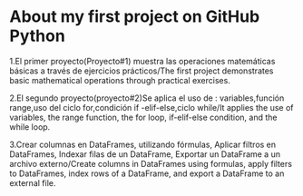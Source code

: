 # About my first project on GitHub Python
1.El primer proyecto(Proyecto#1) muestra las operaciones matemáticas básicas a través de ejercicios prácticos/The first project demonstrates basic mathematical operations through practical exercises.

2.El segundo proyecto(proyecto#2)Se aplica el uso de : variables,función range,uso del ciclo for,condición if -elif-else,ciclo while/It applies the use of variables, the range function, the for loop, if-elif-else condition, and the while loop.

3.Crear columnas en DataFrames, utilizando fórmulas, Aplicar filtros en DataFrames, Indexar filas de un DataFrame, Exportar un DataFrame a un archivo externo/Create columns in DataFrames using formulas, apply filters to DataFrames, index rows of a DataFrame, and export a DataFrame to an external file.
